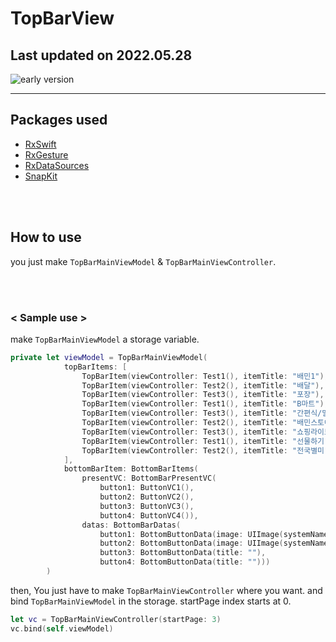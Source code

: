 # TopBarView

## Last updated on 2022.05.28

<img src="https://kirkim.github.io/assets/storage/customTopBar/customTopBarGif2.gif" style="max-width:200px" alt="early version">

---

## Packages used

- <a href="https://github.com/ReactiveX/RxSwift" target="_blank">RxSwift</a>
- <a href="https://github.com/RxSwiftCommunity/RxGesture" target="_blank">RxGesture</a>
- <a href="https://github.com/RxSwiftCommunity/RxDataSources" target="_blank">RxDataSources</a>
- <a href="https://github.com/SnapKit/SnapKit" target="_blank">SnapKit</a>

<br><br>

## How to use

you just make `TopBarMainViewModel` & `TopBarMainViewController`.

<br><br>

### &lt; Sample use &gt;

make `TopBarMainViewModel` a storage variable.

```swift
private let viewModel = TopBarMainViewModel(
            topBarItems: [
                TopBarItem(viewController: Test1(), itemTitle: "배민1"),
                TopBarItem(viewController: Test2(), itemTitle: "배달"),
                TopBarItem(viewController: Test3(), itemTitle: "포장"),
                TopBarItem(viewController: Test1(), itemTitle: "B마트"),
                TopBarItem(viewController: Test3(), itemTitle: "간편식/밀키트"),
                TopBarItem(viewController: Test2(), itemTitle: "배민스토어"),
                TopBarItem(viewController: Test3(), itemTitle: "쇼핑라이브"),
                TopBarItem(viewController: Test1(), itemTitle: "선물하기"),
                TopBarItem(viewController: Test2(), itemTitle: "전국별미"),
            ],
            bottomBarItem: BottomBarItems(
                presentVC: BottomBarPresentVC(
                    button1: ButtonVC1(),
                    button2: ButtonVC2(),
                    button3: ButtonVC3(),
                    button4: ButtonVC4()),
                datas: BottomBarDatas(
                    button1: BottomButtonData(image: UIImage(systemName: "person.circle")!, title: "내 정보", tintColor: .white, backgroundColor: .blue),
                    button2: BottomButtonData(image: UIImage(systemName: "heart")!, title: "찜"),
                    button3: BottomButtonData(title: ""),
                    button4: BottomButtonData(title: "")))
        )
```

then, You just have to make `TopBarMainViewController` where you want. and bind `TopBarMainViewModel` in the storage.
startPage index starts at 0.

```swift
let vc = TopBarMainViewController(startPage: 3)
vc.bind(self.viewModel)
```
